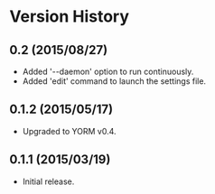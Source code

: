 # Version History

## 0.2 (2015/08/27)

- Added '--daemon' option to run continuously.
- Added 'edit' command to launch the settings file.

## 0.1.2 (2015/05/17)

- Upgraded to YORM v0.4.

## 0.1.1 (2015/03/19)

 - Initial release.

